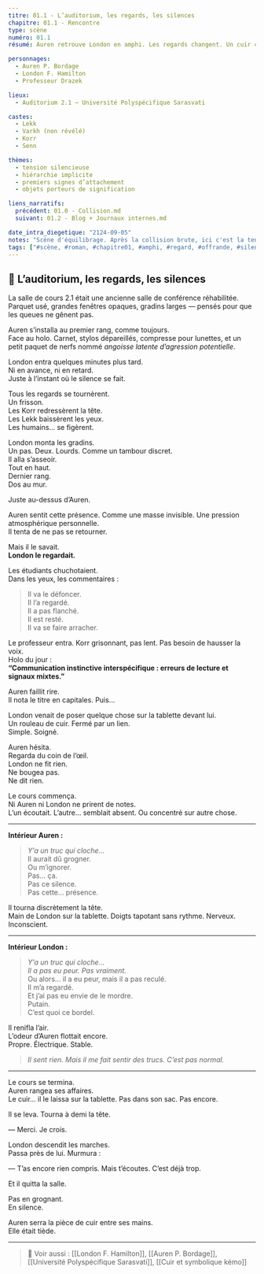 ```yaml
---
titre: 01.1 - L’auditorium, les regards, les silences
chapitre: 01.1 - Rencontre
type: scène
numéro: 01.1
résumé: Auren retrouve London en amphi. Les regards changent. Un cuir change de mains.

personnages:
  - Auren P. Bordage
  - London F. Hamilton
  - Professeur Drazek

lieux:
  - Auditorium 2.1 — Université Polyspécifique Sarasvati

castes:
  - Lekk
  - Varkh (non révélé)
  - Korr
  - Senn

thèmes:
  - tension silencieuse
  - hiérarchie implicite
  - premiers signes d’attachement
  - objets porteurs de signification

liens_narratifs:
  précédent: 01.0 - Collision.md
  suivant: 01.2 - Blog + Journaux internes.md

date_intra_diegetique: "2124-09-05"
notes: "Scène d'équilibrage. Après la collision brute, ici c'est la tension qui s’installe dans les gestes, les regards, les silences. Le cuir posé est un acte fondateur, presque totémique."
tags: ["#scène, #roman, #chapitre01, #amphi, #regard, #offrande, #silence, #Lupus"]
---
```


## 📝 L’auditorium, les regards, les silences

La salle de cours 2.1 était une ancienne salle de conférence réhabilitée.  
Parquet usé, grandes fenêtres opaques, gradins larges — pensés pour que les queues ne gênent pas.

Auren s’installa au premier rang, comme toujours.  
Face au holo. Carnet, stylos dépareillés, compresse pour lunettes, et un petit paquet de nerfs nommé *angoisse latente d’agression potentielle*.

London entra quelques minutes plus tard.  
Ni en avance, ni en retard.  
Juste à l’instant où le silence se fait.

Tous les regards se tournèrent.  
Un frisson.  
Les Korr redressèrent la tête.  
Les Lekk baissèrent les yeux.  
Les humains… se figèrent.

London monta les gradins.  
Un pas. Deux. Lourds. Comme un tambour discret.  
Il alla s’asseoir.  
Tout en haut.  
Dernier rang.  
Dos au mur.

Juste au-dessus d’Auren.

Auren sentit cette présence. Comme une masse invisible. Une pression atmosphérique personnelle.  
Il tenta de ne pas se retourner.

Mais il le savait.  
**London le regardait.**

Les étudiants chuchotaient.  
Dans les yeux, les commentaires :

> Il va le défoncer.  
> Il l’a regardé.  
> Il a pas flanché.  
> Il est resté.  
> Il va se faire arracher.

Le professeur entra. Korr grisonnant, pas lent. Pas besoin de hausser la voix.  
Holo du jour :  
**“Communication instinctive interspécifique : erreurs de lecture et signaux mixtes.”**

Auren faillit rire.  
Il nota le titre en capitales. Puis…

London venait de poser quelque chose sur la tablette devant lui.  
Un rouleau de cuir. Fermé par un lien.  
Simple. Soigné.

Auren hésita.  
Regarda du coin de l’œil.  
London ne fit rien.  
Ne bougea pas.  
Ne dit rien.

Le cours commença.  
Ni Auren ni London ne prirent de notes.  
L’un écoutait. L’autre… semblait absent. Ou concentré sur autre chose.

---

**Intérieur Auren :**

> *Y’a un truc qui cloche…*  
> Il aurait dû grogner.  
> Ou m’ignorer.  
> Pas… ça.  
> Pas ce silence.  
> Pas cette… présence.

Il tourna discrètement la tête.  
Main de London sur la tablette. Doigts tapotant sans rythme. Nerveux. Inconscient.

---

**Intérieur London :**

>  *Y’a un truc qui cloche…*  
> *Il a pas eu peur. Pas vraiment.*  
> Ou alors… il a eu peur, mais il a pas reculé.  
> Il m’a regardé.  
> Et j’ai pas eu envie de le mordre.  
> Putain.  
> C’est quoi ce bordel.

Il renifla l’air.  
L’odeur d’Auren flottait encore.  
Propre. Électrique. Stable.

> *Il sent rien. Mais il me fait sentir des trucs. C’est pas normal.*

---

Le cours se termina.  
Auren rangea ses affaires.  
Le cuir… il le laissa sur la tablette. Pas dans son sac. Pas encore.

Il se leva. Tourna à demi la tête.

— Merci. Je crois.

London descendit les marches.  
Passa près de lui. Murmura :

— T’as encore rien compris. Mais t’écoutes. C’est déjà trop.

Et il quitta la salle.

Pas en grognant.  
En silence.

Auren serra la pièce de cuir entre ses mains.  
Elle était tiède.

---

> 🔗 Voir aussi : [[London F. Hamilton]], [[Auren P. Bordage]], [[Université Polyspécifique Sarasvati]], [[Cuir et symbolique kémo]]
